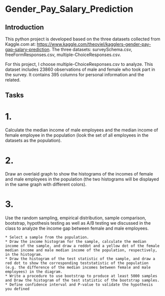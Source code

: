 # Gender_Pay_Salary_Prediction

## Introduction

This python project is developed based on the three datasets collected from Kaggle.com at: https://www.kaggle.com/theoviel/kagglers-gender-pay-gap-salary-prediction. The three datasets: surveySchema.csv, freeFormResponses.csv, multiple-ChoiceResponses.csv.

For this project, I choose multiple-ChoiceResponses.csv to analyze. This dataset includes 23860 observations of male and female who took part in the survey. It contains 395 columns for personal information and the related. 

## Tasks

# 1. 
Calculate the median income of male employees and the median income of female employee in the population (look the set of all employees in the datasets as the population).

# 2. 
Draw an overlaid graph to show the histograms of the incomes of female and male employees in the population (the two histograms will be displayed in the same graph with different colors).

# 3.
Use the random sampling, empirical distribution, sample comparison, bootstrap, hypothesis testing as well as A/B testing we discussed in the class to analyze the income gap between female and male employees.

    * Select a sample from the population.
    * Draw the income histogram for the sample, calculate the median income of the sample, and draw a reddot and a yellow dot of the female median income and male median income of the population, respectively, in the histogram.
    * Draw the histogram of the test statistic of the sample, and draw a red dot to show the corresponding teststatistic of the population (e.g. the difference of the median incomes between female and male employees) in the diagram.
    * Write a procedure to use bootstrap to produce at least 5000 samples and Draw the histogram of the test statistic of the bootstrap samples.
    * Define confidence interval and P-value to validate the hypothesis you defined
